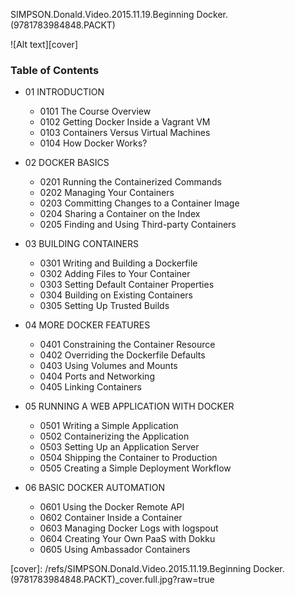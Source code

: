 <!-- Docker.01.SIMPSON.Donald.Video.2015.11.19.Beginning.Docker_9781783984848_PACKT -->

SIMPSON.Donald.Video.2015.11.19.Beginning Docker.(9781783984848.PACKT)

![Alt text][cover]

### Table of Contents

- 01 INTRODUCTION
  - 0101 The Course Overview
  - 0102 Getting Docker Inside a Vagrant VM
  - 0103 Containers Versus Virtual Machines
  - 0104 How Docker Works?

- 02 DOCKER BASICS

  - 0201 Running the Containerized Commands
  - 0202 Managing Your Containers
  - 0203 Committing Changes to a Container Image
  - 0204 Sharing a Container on the Index
  - 0205 Finding and Using Third-party Containers

- 03 BUILDING CONTAINERS

  - 0301 Writing and Building a Dockerfile
  - 0302 Adding Files to Your Container
  - 0303 Setting Default Container Properties
  - 0304 Building on Existing Containers
  - 0305 Setting Up Trusted Builds

- 04 MORE DOCKER FEATURES

  - 0401 Constraining the Container Resource
  - 0402 Overriding the Dockerfile Defaults
  - 0403 Using Volumes and Mounts
  - 0404 Ports and Networking
  - 0405 Linking Containers

- 05 RUNNING A WEB APPLICATION WITH DOCKER

  - 0501 Writing a Simple Application
  - 0502 Containerizing the Application
  - 0503 Setting Up an Application Server
  - 0504 Shipping the Container to Production
  - 0505 Creating a Simple Deployment Workflow

- 06 BASIC DOCKER AUTOMATION

  - 0601 Using the Docker Remote API
  - 0602 Container Inside a Container
  - 0603 Managing Docker Logs with logspout
  - 0604 Creating Your Own PaaS with Dokku
  - 0605 Using Ambassador Containers

[cover]: /refs/SIMPSON.Donald.Video.2015.11.19.Beginning Docker.(9781783984848.PACKT)_cover.full.jpg?raw=true

